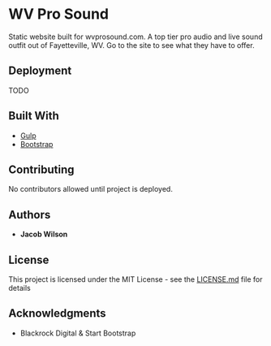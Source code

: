# WV Pro Sound

Static website built for wvprosound.com.  A top tier pro audio and live sound outfit
out of Fayetteville, WV.  Go to the site to see what they have to offer.


## Deployment

TODO

## Built With

* [Gulp](https://gulpjs.com/)
* [Bootstrap](https://getbootstrap.com/)

## Contributing

No contributors allowed until project is deployed.


## Authors

* **Jacob Wilson**


## License

This project is licensed under the MIT License - see the [LICENSE.md](LICENSE.md) file for details

## Acknowledgments

* Blackrock Digital & Start Bootstrap
